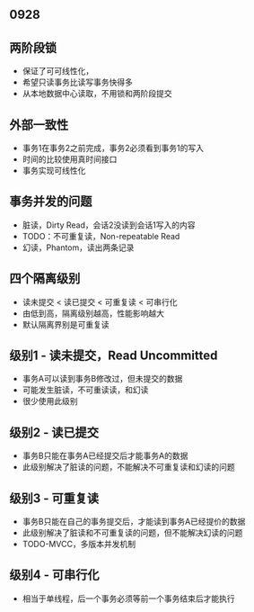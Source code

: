 ## 0928

## 两阶段锁
- 保证了可可线性化，
- 希望只读事务比读写事务快得多
- 从本地数据中心读取，不用锁和两阶段提交

## 外部一致性
- 事务1在事务2之前完成，事务2必须看到事务1的写入
- 时间的比较使用真时间接口
- 事务实现可线性化

## 事务并发的问题
- 脏读，Dirty Read，会话2没读到会话1写入的内容
- TODO：不可重复读，Non-repeatable Read
- 幻读，Phantom，读出两条记录

## 四个隔离级别
- 读未提交 < 读已提交 < 可重复读 < 可串行化
- 由低到高，隔离级别越高，性能影响越大
- 默认隔离界别是可重复读

## 级别1 - 读未提交，Read Uncommitted
- 事务A可以读到事务B修改过，但未提交的数据
- 可能发生脏读，不可重读读，和幻读
- 很少使用此级别

## 级别2 - 读已提交
- 事务B只能在事务A已经提交后才能事务A的数据
- 此级别解决了脏读的问题，不能解决不可重复读和幻读的问题

## 级别3 - 可重复读
- 事务B只能在自己的事务提交后，才能读到事务A已经提价的数据
- 此级别解决了脏读和不可重复读的问题，但不能解决幻读的问题
- TODO-MVCC，多版本并发机制

## 级别4 - 可串行化
- 相当于单线程，后一个事务必须等前一个事务结束后才能执行
